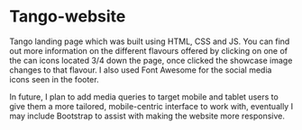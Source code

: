 # Tango-website

Tango landing page which was built using HTML, CSS and JS. You can find out more information on the different flavours offered by clicking on one of the can icons located 3/4 down the page, once clicked the showcase image changes to that flavour. I also used Font Awesome for the social media icons seen in the footer.

In future, I plan to add media queries to target mobile and tablet users to give them a more tailored, mobile-centric interface to work with, eventually I may include Bootstrap to assist with making the website more responsive. 
